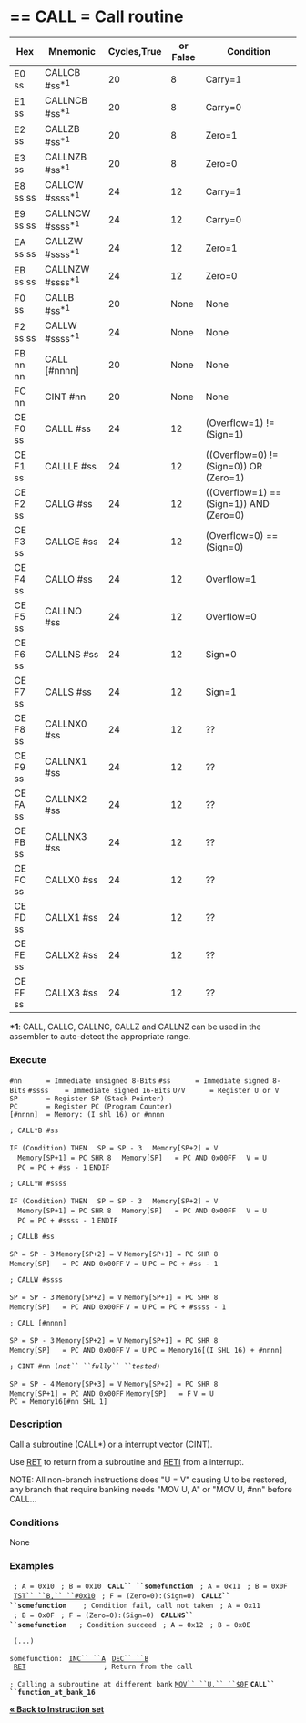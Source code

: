 \== CALL = Call routine
==

| Hex      | Mnemonic                     | Cycles,True | or False | Condition                               |
| -------- | ---------------------------- | ----------- | -------- | --------------------------------------- |
| E0 ss    | CALLCB \#ss<sup>\*1</sup>    | 20          | 8        | Carry=1                                 |
| E1 ss    | CALLNCB \#ss<sup>\*1</sup>   | 20          | 8        | Carry=0                                 |
| E2 ss    | CALLZB \#ss<sup>\*1</sup>    | 20          | 8        | Zero=1                                  |
| E3 ss    | CALLNZB \#ss<sup>\*1</sup>   | 20          | 8        | Zero=0                                  |
| E8 ss ss | CALLCW \#ssss<sup>\*1</sup>  | 24          | 12       | Carry=1                                 |
| E9 ss ss | CALLNCW \#ssss<sup>\*1</sup> | 24          | 12       | Carry=0                                 |
| EA ss ss | CALLZW \#ssss<sup>\*1</sup>  | 24          | 12       | Zero=1                                  |
| EB ss ss | CALLNZW \#ssss<sup>\*1</sup> | 24          | 12       | Zero=0                                  |
| F0 ss    | CALLB \#ss<sup>\*1</sup>     | 20          | None     | None                                    |
| F2 ss ss | CALLW \#ssss<sup>\*1</sup>   | 24          | None     | None                                    |
| FB nn nn | CALL \[\#nnnn\]              | 20          | None     | None                                    |
| FC nn    | CINT \#nn                    | 20          | None     | None                                    |
| CE F0 ss | CALLL \#ss                   | 24          | 12       | (Overflow=1) \!= (Sign=1)               |
| CE F1 ss | CALLLE \#ss                  | 24          | 12       | ((Overflow=0) \!= (Sign=0)) OR (Zero=1) |
| CE F2 ss | CALLG \#ss                   | 24          | 12       | ((Overflow=1) == (Sign=1)) AND (Zero=0) |
| CE F3 ss | CALLGE \#ss                  | 24          | 12       | (Overflow=0) == (Sign=0)                |
| CE F4 ss | CALLO \#ss                   | 24          | 12       | Overflow=1                              |
| CE F5 ss | CALLNO \#ss                  | 24          | 12       | Overflow=0                              |
| CE F6 ss | CALLNS \#ss                  | 24          | 12       | Sign=0                                  |
| CE F7 ss | CALLS \#ss                   | 24          | 12       | Sign=1                                  |
| CE F8 ss | CALLNX0 \#ss                 | 24          | 12       | ??                                      |
| CE F9 ss | CALLNX1 \#ss                 | 24          | 12       | ??                                      |
| CE FA ss | CALLNX2 \#ss                 | 24          | 12       | ??                                      |
| CE FB ss | CALLNX3 \#ss                 | 24          | 12       | ??                                      |
| CE FC ss | CALLX0 \#ss                  | 24          | 12       | ??                                      |
| CE FD ss | CALLX1 \#ss                  | 24          | 12       | ??                                      |
| CE FE ss | CALLX2 \#ss                  | 24          | 12       | ??                                      |
| CE FF ss | CALLX3 \#ss                  | 24          | 12       | ??                                      |

**\*1**: CALL, CALLC, CALLNC, CALLZ and CALLNZ can be used in the
assembler to auto-detect the appropriate range.

### Execute

`#nn      = Immediate unsigned 8-Bits`
`#ss      = Immediate signed 8-Bits`
`#ssss    = Immediate signed 16-Bits`
`U/V      = Register U or V`
`SP       = Register SP (Stack Pointer)`
`PC       = Register PC (Program Counter)`
`[#nnnn]  = Memory: (I shl 16) or #nnnn`

`; CALL*B #ss`

`IF (Condition) THEN`
`  SP = SP - 3`
`  Memory[SP+2] = V`
`  Memory[SP+1] = PC SHR 8`
`  Memory[SP]   = PC AND 0x00FF`
`  V = U`
`  PC = PC + #ss - 1`
`ENDIF`

`; CALL*W #ssss`

`IF (Condition) THEN`
`  SP = SP - 3`
`  Memory[SP+2] = V`
`  Memory[SP+1] = PC SHR 8`
`  Memory[SP]   = PC AND 0x00FF`
`  V = U`
`  PC = PC + #ssss - 1`
`ENDIF`

`; CALLB #ss`

`SP = SP - 3`
`Memory[SP+2] = V`
`Memory[SP+1] = PC SHR 8`
`Memory[SP]   = PC AND 0x00FF`
`V = U`
`PC = PC + #ss - 1`

`; CALLW #ssss`

`SP = SP - 3`
`Memory[SP+2] = V`
`Memory[SP+1] = PC SHR 8`
`Memory[SP]   = PC AND 0x00FF`
`V = U`
`PC = PC + #ssss - 1`

`; CALL [#nnnn]`

`SP = SP - 3`
`Memory[SP+2] = V`
`Memory[SP+1] = PC SHR 8`
`Memory[SP]   = PC AND 0x00FF`
`V = U`
`PC = Memory16[(I SHL 16) + #nnnn]`

`; CINT #nn (`*`not`` ``fully`` ``tested`*`)`

`SP = SP - 4`
`Memory[SP+3] = V`
`Memory[SP+2] = PC SHR 8`
`Memory[SP+1] = PC AND 0x00FF`
`Memory[SP]   = F`
`V = U`
`PC = Memory16[#nn SHL 1]`

### Description

Call a subroutine (CALL\*) or a interrupt vector (CINT).

Use [RET](PM_Opc_RET "wikilink") to return from a subroutine and
[RETI](PM_Opc_RET "wikilink") from a interrupt.

NOTE: All non-branch instructions does "U = V" causing U to be restored,
any branch that require banking needs "MOV U, A" or "MOV U, \#nn" before
CALL...

### Conditions

None

### Examples

` ; A = 0x10`
` ; B = 0x10`
` `**`CALL`` ``somefunction`**
` ; A = 0x11`
` ; B = 0x0F`
` `[`TST`` ``B,`` ``#0x10`](PM_Opc_TST "wikilink")
` ; F = (Zero=0):(Sign=0)`
` `**`CALLZ`` ``somefunction`**`    ; Condition fail, call not taken`
` ; A = 0x11`
` ; B = 0x0F`
` ; F = (Zero=0):(Sign=0)`
` `**`CALLNS`` ``somefunction`**`   ; Condition succeed`
` ; A = 0x12`
` ; B = 0x0E`

` (...)`

`somefunction:`
` `[`INC`` ``A`](PM_Opc_INC "wikilink")
` `[`DEC``
``B`](PM_Opc_DEC "wikilink")
` `[`RET`](PM_Opc_RET "wikilink")`                   ; Return from the call`

`; Calling a subroutine at different bank`
[`MOV`` ``U,`` ``$0F`](PM_Opc_MOV8 "wikilink")
**`CALL`` ``function_at_bank_16`**

[**« Back to Instruction set**](PM_InstructionList "wikilink")